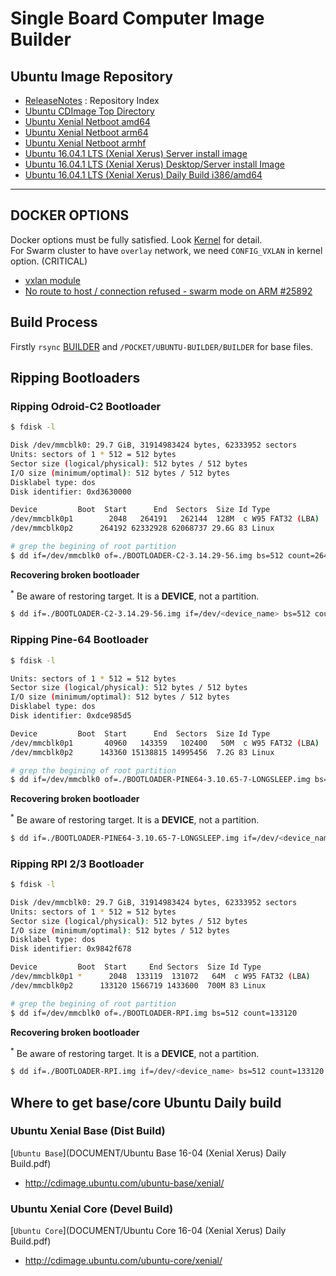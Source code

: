 # Single Board Computer Image Builder

## Ubuntu Image Repository

- [ReleaseNotes](https://wiki.ubuntu.com/XenialXerus/ReleaseNotes) : Repository Index
- [Ubuntu CDImage Top Directory](http://cdimage.ubuntu.com/)
- [Ubuntu Xenial Netboot amd64](http://archive.ubuntu.com/ubuntu/dists/xenial-updates/main/installer-amd64/current/images/netboot/)
- [Ubuntu Xenial Netboot arm64](http://ports.ubuntu.com/ubuntu-ports/dists/xenial-updates/main/installer-arm64/current/images/netboot/)
- [Ubuntu Xenial Netboot armhf](http://ports.ubuntu.com/ubuntu-ports/dists/xenial-updates/main/installer-armhf/current/images/generic/netboot/)
- [Ubuntu 16.04.1 LTS (Xenial Xerus) Server install image](http://cdimage.ubuntu.com/releases/xenial/release/)
- [Ubuntu 16.04.1 LTS (Xenial Xerus) Desktop/Server install Image](http://releases.ubuntu.com/16.04/)
- [Ubuntu 16.04.1 LTS (Xenial Xerus) Daily Build i386/amd64](http://cdimage.ubuntu.com/xenial/daily-live/pending/)

- - -

## DOCKER OPTIONS

Docker options must be fully satisfied. Look [Kernel](KERNEL/README.md) for detail.  
For Swarm cluster to have `overlay` network, we need `CONFIG_VXLAN` in kernel option. (CRITICAL)

- [vxlan module](DOCUMENT/kernel-bridge-and-vxlan)
- [No route to host / connection refused - swarm mode on ARM #25892](https://github.com/docker/docker/issues/25892)

## Build Process  

Firstly `rsync` [BUILDER](/BUILDER) and `/POCKET/UBUNTU-BUILDER/BUILDER` for base files.  

## Ripping Bootloaders  

### Ripping Odroid-C2 Bootloader  

```sh
$ fdisk -l

Disk /dev/mmcblk0: 29.7 GiB, 31914983424 bytes, 62333952 sectors
Units: sectors of 1 * 512 = 512 bytes
Sector size (logical/physical): 512 bytes / 512 bytes
I/O size (minimum/optimal): 512 bytes / 512 bytes
Disklabel type: dos
Disk identifier: 0xd3630000

Device         Boot  Start      End  Sectors  Size Id Type
/dev/mmcblk0p1        2048   264191   262144  128M  c W95 FAT32 (LBA)
/dev/mmcblk0p2      264192 62332928 62068737 29.6G 83 Linux

# grep the begining of root partition
$ dd if=/dev/mmcblk0 of=./BOOTLOADER-C2-3.14.29-56.img bs=512 count=264192
```

**Recovering broken bootloader**

<sup>*</sup> Be aware of restoring target. It is a __DEVICE__, not a partition.

```sh
$ dd if=./BOOTLOADER-C2-3.14.29-56.img if=/dev/<device_name> bs=512 count=264192
```

### Ripping Pine-64 Bootloader

```sh
$ fdisk -l

Units: sectors of 1 * 512 = 512 bytes
Sector size (logical/physical): 512 bytes / 512 bytes
I/O size (minimum/optimal): 512 bytes / 512 bytes
Disklabel type: dos
Disk identifier: 0xdce985d5

Device         Boot  Start      End  Sectors  Size Id Type
/dev/mmcblk0p1       40960   143359   102400   50M  c W95 FAT32 (LBA)
/dev/mmcblk0p2      143360 15138815 14995456  7.2G 83 Linux

# grep the begining of root partition
$ dd if=/dev/mmcblk0 of=./BOOTLOADER-PINE64-3.10.65-7-LONGSLEEP.img bs=512 count=143360
```

**Recovering broken bootloader**

<sup>*</sup> Be aware of restoring target. It is a __DEVICE__, not a partition.

```sh
$ dd if=./BOOTLOADER-PINE64-3.10.65-7-LONGSLEEP.img if=/dev/<device_name> bs=512 count=143360
```

### Ripping RPI 2/3 Bootloader

```sh
$ fdisk -l

Disk /dev/mmcblk0: 29.7 GiB, 31914983424 bytes, 62333952 sectors
Units: sectors of 1 * 512 = 512 bytes
Sector size (logical/physical): 512 bytes / 512 bytes
I/O size (minimum/optimal): 512 bytes / 512 bytes
Disklabel type: dos
Disk identifier: 0x9842f678

Device         Boot  Start     End Sectors  Size Id Type
/dev/mmcblk0p1 *      2048  133119  131072   64M  c W95 FAT32 (LBA)
/dev/mmcblk0p2      133120 1566719 1433600  700M 83 Linux

# grep the begining of root partition
$ dd if=/dev/mmcblk0 of=./BOOTLOADER-RPI.img bs=512 count=133120
```

**Recovering broken bootloader**

<sup>*</sup> Be aware of restoring target. It is a __DEVICE__, not a partition.

```sh
$ dd if=./BOOTLOADER-RPI.img if=/dev/<device_name> bs=512 count=133120
```

## Where to get base/core Ubuntu Daily build

### Ubuntu Xenial Base (Dist Build)  

[`Ubuntu Base`](DOCUMENT/Ubuntu Base 16-04 (Xenial Xerus) Daily Build.pdf)  
- <http://cdimage.ubuntu.com/ubuntu-base/xenial/>

### Ubuntu Xenial Core (Devel Build)

[`Ubuntu Core`](DOCUMENT/Ubuntu Core 16-04 (Xenial Xerus) Daily Build.pdf)  
- <http://cdimage.ubuntu.com/ubuntu-core/xenial/>

